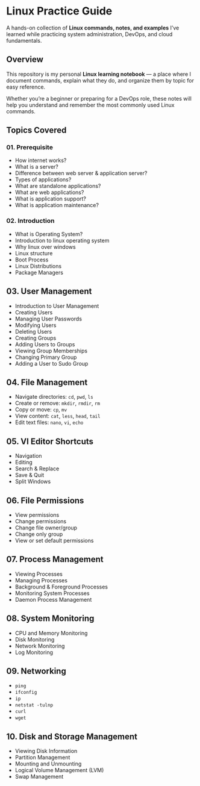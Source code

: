 # Linux Practice Guide

A hands-on collection of **Linux commands, notes, and examples** I’ve learned while practicing system administration, DevOps, and cloud fundamentals.

## Overview

This repository is my personal **Linux learning notebook** — a place where I document commands, explain what they do, and organize them by topic for easy reference.

Whether you’re a beginner or preparing for a DevOps role, these notes will help you understand and remember the most commonly used Linux commands.

## Topics Covered

### 01. Prerequisite

* How internet works?
* What is a server?
* Difference between web server & application server?
* Types of applications?
* What are standalone applications?
* What are web applications?
* What is application support?
* What is application maintenance?

### 02. Introduction

* What is Operating System?
* Introduction to linux operating system
* Why linux over windows
* Linux structure
* Boot Process
* Linux Distributions
* Package Managers

## 03. User Management

* Introduction to User Management
* Creating Users
* Managing User Passwords
* Modifying Users
* Deleting Users
* Creating Groups
* Adding Users to Groups
* Viewing Group Memberships
* Changing Primary Group
* Adding a User to Sudo Group

## 04. File Management

* Navigate directories: `cd`, `pwd`, `ls`
* Create or remove: `mkdir`, `rmdir`, `rm`
* Copy or move: `cp`, `mv`
* View content: `cat`, `less`, `head`, `tail`
* Edit text files: `nano`, `vi`, `echo`

## 05. VI Editor Shortcuts

* Navigation
* Editing
* Search & Replace
* Save & Quit
* Split Windows

## 06. File Permissions

* View permissions
* Change permissions
* Change file owner/group
* Change only group
* View or set default permissions

## 07. Process Management

* Viewing Processes
* Managing Processes
* Background & Foreground Processes
* Monitoring System Processes
* Daemon Process Management

## 08. System Monitoring

* CPU and Memory Monitoring
* Disk Monitoring
* Network Monitoring
* Log Monitoring

## 09. Networking

* `ping`
* `ifconfig`
* `ip`
* `netstat -tulnp`
* `curl`
* `wget`

## 10. Disk and Storage Management
* Viewing Disk Information
* Partition Management
* Mounting and Unmounting
* Logical Volume Management (LVM)
* Swap Management